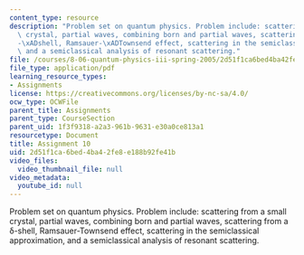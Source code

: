 ```yaml
---
content_type: resource
description: "Problem set on quantum physics. Problem include: scattering from a small\
  \ crystal, partial waves, combining born and partial waves, scattering from a \u03B4\
  -\xADshell, Ramsauer-\xADTownsend effect, scattering in the semiclassical approximation,\
  \ and a semiclassical analysis of resonant scattering."
file: /courses/8-06-quantum-physics-iii-spring-2005/2d51f1ca6bed4ba42fe8e188b92fe41b_ps10.pdf
file_type: application/pdf
learning_resource_types:
- Assignments
license: https://creativecommons.org/licenses/by-nc-sa/4.0/
ocw_type: OCWFile
parent_title: Assignments
parent_type: CourseSection
parent_uid: 1f3f9318-a2a3-961b-9631-e30a0ce813a1
resourcetype: Document
title: Assignment 10
uid: 2d51f1ca-6bed-4ba4-2fe8-e188b92fe41b
video_files:
  video_thumbnail_file: null
video_metadata:
  youtube_id: null
---
```

Problem set on quantum physics. Problem include: scattering from a small crystal, partial waves, combining born and partial waves, scattering from a δ-­shell, Ramsauer-­Townsend effect, scattering in the semiclassical approximation, and a semiclassical analysis of resonant scattering.